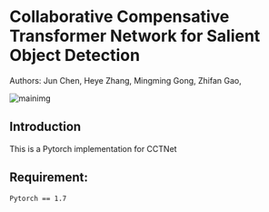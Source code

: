 
# Collaborative Compensative Transformer Network for Salient Object Detection
Authors: Jun Chen, Heye Zhang, Mingming Gong, Zhifan Gao, 

![mainimg](https://github.com/zhifan-gao/CCTNet/blob/main/framework.png)

## Introduction
This is a Pytorch implementation for CCTNet


## Requirement:
```
Pytorch == 1.7
```
